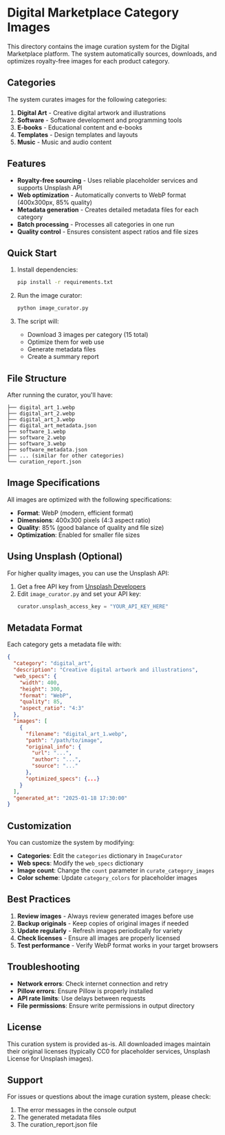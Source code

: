# Digital Marketplace Category Images

This directory contains the image curation system for the Digital Marketplace platform. The system automatically sources, downloads, and optimizes royalty-free images for each product category.

## Categories

The system curates images for the following categories:

1. **Digital Art** - Creative digital artwork and illustrations
2. **Software** - Software development and programming tools
3. **E-books** - Educational content and e-books
4. **Templates** - Design templates and layouts
5. **Music** - Music and audio content

## Features

- **Royalty-free sourcing** - Uses reliable placeholder services and supports Unsplash API
- **Web optimization** - Automatically converts to WebP format (400x300px, 85% quality)
- **Metadata generation** - Creates detailed metadata files for each category
- **Batch processing** - Processes all categories in one run
- **Quality control** - Ensures consistent aspect ratios and file sizes

## Quick Start

1. Install dependencies:
   ```bash
   pip install -r requirements.txt
   ```

2. Run the image curator:
   ```bash
   python image_curator.py
   ```

3. The script will:
   - Download 3 images per category (15 total)
   - Optimize them for web use
   - Generate metadata files
   - Create a summary report

## File Structure

After running the curator, you'll have:

```
├── digital_art_1.webp
├── digital_art_2.webp
├── digital_art_3.webp
├── digital_art_metadata.json
├── software_1.webp
├── software_2.webp
├── software_3.webp
├── software_metadata.json
├── ... (similar for other categories)
└── curation_report.json
```

## Image Specifications

All images are optimized with the following specifications:

- **Format**: WebP (modern, efficient format)
- **Dimensions**: 400x300 pixels (4:3 aspect ratio)
- **Quality**: 85% (good balance of quality and file size)
- **Optimization**: Enabled for smaller file sizes

## Using Unsplash (Optional)

For higher quality images, you can use the Unsplash API:

1. Get a free API key from [Unsplash Developers](https://unsplash.com/developers)
2. Edit `image_curator.py` and set your API key:
   ```python
   curator.unsplash_access_key = "YOUR_API_KEY_HERE"
   ```

## Metadata Format

Each category gets a metadata file with:

```json
{
  "category": "digital_art",
  "description": "Creative digital artwork and illustrations",
  "web_specs": {
    "width": 400,
    "height": 300,
    "format": "WebP",
    "quality": 85,
    "aspect_ratio": "4:3"
  },
  "images": [
    {
      "filename": "digital_art_1.webp",
      "path": "/path/to/image",
      "original_info": {
        "url": "...",
        "author": "...",
        "source": "..."
      },
      "optimized_specs": {...}
    }
  ],
  "generated_at": "2025-01-18 17:30:00"
}
```

## Customization

You can customize the system by modifying:

- **Categories**: Edit the `categories` dictionary in `ImageCurator`
- **Web specs**: Modify the `web_specs` dictionary
- **Image count**: Change the `count` parameter in `curate_category_images`
- **Color scheme**: Update `category_colors` for placeholder images

## Best Practices

1. **Review images** - Always review generated images before use
2. **Backup originals** - Keep copies of original images if needed
3. **Update regularly** - Refresh images periodically for variety
4. **Check licenses** - Ensure all images are properly licensed
5. **Test performance** - Verify WebP format works in your target browsers

## Troubleshooting

- **Network errors**: Check internet connection and retry
- **Pillow errors**: Ensure Pillow is properly installed
- **API rate limits**: Use delays between requests
- **File permissions**: Ensure write permissions in output directory

## License

This curation system is provided as-is. All downloaded images maintain their original licenses (typically CC0 for placeholder services, Unsplash License for Unsplash images).

## Support

For issues or questions about the image curation system, please check:
1. The error messages in the console output
2. The generated metadata files
3. The curation_report.json file
